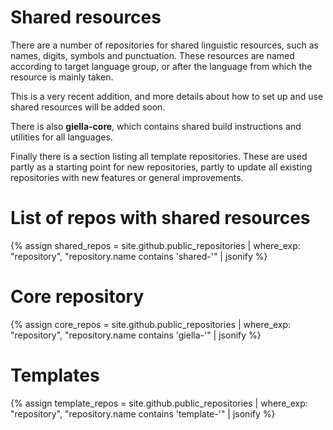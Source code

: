 # Shared resources

There are a number of repositories for shared linguistic resources, such as names,
digits, symbols and punctuation. These resources are named according to target
language group, or after the language from which the resource is mainly taken.

This is a very recent addition, and more details about how to set up and use
shared resources will be added soon.

There is also **giella-core**, which contains shared build instructions and
utilities for all languages.

Finally there is a section listing all template repositories. These are used partly
as a starting point for new repositories, partly to update all existing repositories
with new features or general improvements.

# List of repos with shared resources

{% assign shared_repos = site.github.public_repositories | where_exp: "repository", "repository.name contains 'shared-'" | jsonify %}

<div id="shared">
</div>

# Core repository

{% assign core_repos = site.github.public_repositories | where_exp: "repository", "repository.name contains 'giella-'" | jsonify %}

<div id="core">
</div>

# Templates

{% assign template_repos = site.github.public_repositories | where_exp: "repository", "repository.name contains 'template-'" | jsonify %}

<div id="templates">
</div>

<script src="/assets/js/langtable.js"></script>

<script>
const domShared = document.querySelector('#shared');
domShared.appendChild(addRepoTable({{shared_repos}}, 'shared-', ['maturity']))
</script>

<script>
const domCore = document.querySelector('#core');
domCore.appendChild(addRepoTable({{core_repos}}, 'giella-', ['maturity']))
</script>

<script>
const domTempl = document.querySelector('#templates');
domTempl.appendChild(addRepoTable({{template_repos}}, 'template-', []))
</script>
